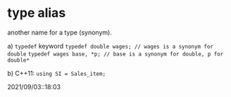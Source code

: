 # type alias

another name for a type (synonym).

a) `typedef` keyword
`typedef double wages; // wages is a synonym for double`
`typedef wages base, *p; // base is a synonym for double, p for double*`

b) C++11:
`using SI = Sales_item;`

2021/09/03::18:03